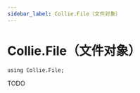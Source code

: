 ```yaml
---
sidebar_label: Collie.File（文件对象）
---
```


# Collie.File（文件对象）

```collie
using Collie.File;
```

TODO
